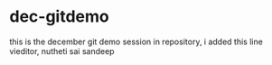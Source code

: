 # dec-gitdemo
this is the december git demo session in repository, i added this line vieditor, nutheti sai sandeep
